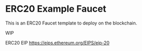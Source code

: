 # ERC20 Example Faucet

This is an ERC20 Faucet template to deploy on the blockchain.  

WIP

ERC20 EIP https://eips.ethereum.org/EIPS/eip-20